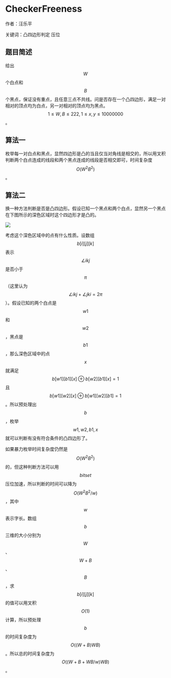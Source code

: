 # CheckerFreeness
作者：汪乐平

关键词：凸四边形判定 压位

## 题目简述

给出$$W$$个白点和$$B$$个黑点，保证没有重点，且任意三点不共线。问是否存在一个凸四边形，满足一对相对的顶点均为白点，另一对相对的顶点均为黑点。$$1\leq W,B\leq 222,1\leq x,y\leq 10000000$$。

## 算法一

枚举每一对白点和黑点，显然四边形是凸的当且仅当对角线是相交的，所以用叉积判断两个白点连成的线段和两个黑点连成的线段是否相交即可，时间复杂度$$O(W^2B^2)$$。

## 算法二

换一种方法判断是否是凸四边形。假设已知一个黑点和两个白点，显然另一个黑点在下图所示的深色区域时这个四边形才是凸的。

![](d15002.png)

考虑这个深色区域中的点有什么性质。设数组$$b[i][j][k]$$表示$$\angle ikj$$是否小于$$\pi $$（这里认为$$\angle ikj+\angle jki=2\pi $$）。假设已知的两个白点是$$w1$$和$$w2$$，黑点是$$b1$$，那么深色区域中的点$$x$$就满足$$b[w1][b1][x]\oplus b[w2][b1][x]=1$$且$$b[w1][w2][x]\oplus b[w1][w2][b1]=1$$。所以预处理出$$b$$，枚举$$w1,w2,b1,x$$就可以判断有没有符合条件的凸四边形了。

如果暴力枚举时间复杂度仍然是$$O(W^2B^2)$$的，但这种判断方法可以用$$bitset$$压位加速，所以判断的时间可以降为$$O(W^2B^2/w)$$，其中$$w$$表示字长。数组$$b$$三维的大小分别为$$W$$、$$W+B$$、$$B$$，求$$b[i][j][k]$$的值可以用叉积$$O(1)$$计算，所以预处理$$b$$的时间复杂度为$$O((W+B)WB)$$。所以总的时间复杂度为$$O((W+B+WB/w)WB)$$。